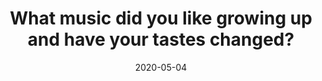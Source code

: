 ---
title: 'What music did you like growing up and have your tastes changed?'
date: '2020-05-04'
videoUrl: 'https://youtu.be/-gln7mTZJE4'
---